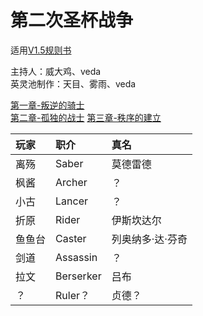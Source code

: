 # 第二次圣杯战争


适用[V1.5规则书](../../rulebook/Player-Rulebook-V1.5.md)

主持人：威大鸡、veda    
英灵池制作：天目、雾雨、veda

[第一章-叛逆的骑士](Chpt1/1-Traitor_Knight.md)  
[第二章-孤独的战士](Chpt2/2-Solitary-Soldier.md)
[第三章-秩序的建立](Chpt3/3-The-Establish-of-Order.md)

| 玩家        | 职介           | 真名  |
| :------------- | :-------------| :-----|
| 离殇      | Saber | 莫德雷德 |
| 枫酱 | Archer  | ？ |
| 小古 | Lancer | ？ |
| 折原 | Rider | 伊斯坎达尔 |
| 鱼鱼台 | Caster | 列奥纳多·达·芬奇 |
| 剑道 | Assassin | ？ |
| 拉文 | Berserker | 吕布 |
| ？ | Ruler？ | 贞德？ |